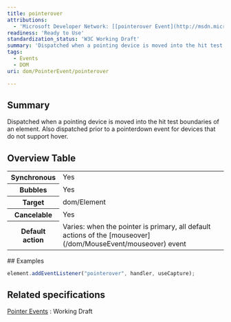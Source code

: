 ```yaml
---
title: pointerover
attributions:
  - 'Microsoft Developer Network: [[pointerover Event](http://msdn.microsoft.com/en-us/library/ie/hh771913(v=vs.85).aspx) Article]'
readiness: 'Ready to Use'
standardization_status: 'W3C Working Draft'
summary: 'Dispatched when a pointing device is moved into the hit test boundaries of an element. Also dispatched prior to a pointerdown event for devices that do not support hover.'
tags:
  - Events
  - DOM
uri: dom/PointerEvent/pointerover

---
```

## <span>Summary</span>

Dispatched when a pointing device is moved into the hit test boundaries of an element. Also dispatched prior to a pointerdown event for devices that do not support hover.

## <span>Overview Table</span>

<table class="wikitable">
<tr>
<th>
Synchronous

</th>
<td>
Yes

</td>
</tr>
<tr>
<th>
Bubbles

</th>
<td>
Yes

</td>
</tr>
<tr>
<th>
Target

</th>
<td>
dom/Element

</td>
</tr>
<tr>
<th>
Cancelable

</th>
<td>
Yes

</td>
</tr>
<tr>
<th>
Default action

</th>
<td>
Varies: when the pointer is primary, all default actions of the [mouseover](/dom/MouseEvent/mouseover) event

</td>
</tr>
</table>
## <span>Examples</span>

``` js
element.addEventListener("pointerover", handler, useCapture);
```

## <span>Related specifications</span>

[Pointer Events](http://www.w3.org/TR/pointerevents)
:   Working Draft
